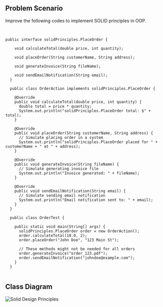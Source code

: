 ## Problem Scenario

Improve the following codes to implement SOLID principles in OOP.

<pre> <code> 
  
public interface solidPrinciples.PlaceOrder {
  
    void calculateTotal(double price, int quantity);
  
    void placeOrder(String customerName, String address);
  
    void generateInvoice(String fileName);
  
    void sendEmailNotification(String email);
  }
  
  public class OrderAction implements solidPrinciples.PlaceOrder {
  
    @Override
    public void calculateTotal(double price, int quantity) {
      double total = price * quantity;
      System.out.println("solidPrinciples.PlaceOrder total: $" + total);
    }
  
    @Override
    public void placeOrder(String customerName, String address) {
      // Simulate placing order in a system
      System.out.println("solidPrinciples.PlaceOrder placed for " + customerName + " at " + address);
    }
  
    @Override
    public void generateInvoice(String fileName) {
      // Simulate generating invoice file
      System.out.println("Invoice generated: " + fileName);
    }
  
    @Override
    public void sendEmailNotification(String email) {
      // Simulate sending email notification
      System.out.println("Email notification sent to: " + email);
    }
  }
  
  public class OrderTest {
  
    public static void main(String[] args) {
      solidPrinciples.PlaceOrder order = new OrderAction();
      order.calculateTotal(10.0, 2);
      order.placeOrder("John Doe", "123 Main St");
  
      // These methods might not be needed for all orders
      order.generateInvoice("order_123.pdf");
      order.sendEmailNotification("johndoe@example.com");
    }
  }

</code></pre>
  


## Class Diagram
![Solid Design Principles](https://github.com/RonanSoriano/solidPrinciples/assets/142371669/486332c2-c58a-468a-92f0-14db1f6dde52)
